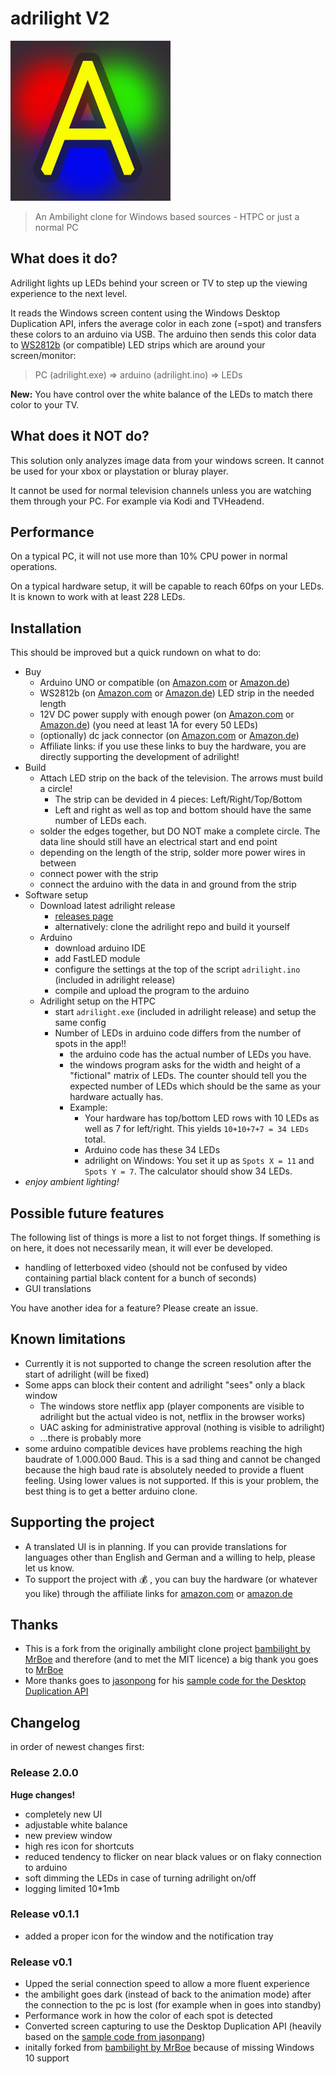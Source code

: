 # adrilight V2

![adrilight logo](assets/adrilight_icon.jpg)

> An Ambilight clone for Windows based sources - HTPC or just a normal PC

## What does it do?

Adrilight lights up LEDs behind your screen or TV to step up the viewing experience to the next level.

It reads the Windows screen content using the Windows Desktop Duplication API, infers the average color in each zone (=spot) and transfers these colors to an arduino via USB. The arduino then sends this color data to [WS2812b](https://amzn.to/2GUWwxg) (or compatible) LED strips which are around your screen/monitor:

> PC (adrilight.exe) => arduino (adrilight.ino) => LEDs

**New:** You have control over the white balance of the LEDs to match there color to your TV.

## What does it NOT do?

This solution only analyzes image data from your windows screen. It cannot be used for your xbox or playstation or bluray player.

It cannot be used for normal television channels unless you are watching them through your PC. For example via Kodi and TVHeadend.

## Performance

On a typical PC, it will not use more than 10% CPU power in normal operations.

On a typical hardware setup, it will be capable to reach 60fps on your LEDs. It is known to work with at least 228 LEDs.

## Installation

This should be improved but a quick rundown on what to do:

* Buy
  * Arduino UNO or compatible (on [Amazon.com](https://amzn.to/2JJddJI) or [Amazon.de](https://amzn.to/2H0VQT2))
  * WS2812b (on [Amazon.com](https://amzn.to/2vczgVN) or [Amazon.de](https://amzn.to/2GUWwxg)) LED strip in the needed length
  * 12V DC power supply with enough power (on [Amazon.com](https://amzn.to/2GVh7Bo) or [Amazon.de](https://amzn.to/2v88cal)) (you need at least 1A for every 50 LEDs)
  * (optionally) dc jack connector (on [Amazon.com](https://amzn.to/2ISFgVX) or [Amazon.de](https://amzn.to/2GXePlq))
  * Affiliate links: if you use these links to buy the hardware, you are directly supporting the development of adrilight!
* Build
  * Attach LED strip on the back of the television. The arrows must build a circle!
    * The strip can be devided in 4 pieces: Left/Right/Top/Bottom
    * Left and right as well as top and bottom should have the same number of LEDs each.
  * solder the edges together, but DO NOT make a complete circle. The data line should still have an electrical start and end point
  * depending on the length of the strip, solder more power wires in between
  * connect power with the strip
  * connect the arduino with the data in and ground from the strip
* Software setup
  * Download latest adrilight release
    * [releases page](https://github.com/fabsenet/adrilight/releases)
    * alternatively: clone the adrilight repo and build it yourself
  * Arduino
    * download arduino IDE
    * add FastLED module
    * configure the settings at the top of the script `adrilight.ino` (included in adrilight release)
    * compile and upload the program to the arduino
  * Adrilight setup on the HTPC
    * start `adrilight.exe` (included in adrilight release) and setup the same config
    * Number of LEDs in arduino code differs from the number of spots in the app!!
      * the arduino code has the actual number of LEDs you have.
      * the windows program asks for the width and height of a "fictional" matrix of LEDs. The counter should tell you the expected number of LEDs which should be the same as your hardware actually has.
      * Example:
        * Your hardware has top/bottom LED rows with 10 LEDs as well as 7 for left/right. This yields `10+10+7+7 = 34 LEDs` total.
        * Arduino code has these 34 LEDs
        * adrilight on Windows: You set it up as `Spots X = 11` and `Spots Y = 7`. The calculator should show 34 LEDs.
* *enjoy ambient lighting!*

## Possible future features

The following list of things is more a list to not forget things. If something is on here, it does not necessarily mean, it will ever be developed.

* handling of letterboxed video (should not be confused by video containing partial black content for a bunch of seconds)
* GUI translations

You have another idea for a feature? Please create an issue.

## Known limitations

* Currently it is not supported to change the screen resolution after the start of adrilight (will be fixed)
* Some apps can block their content and adrilight "sees" only a black window
  * The windows store netflix app (player components are visible to adrilight but the actual video is not, netflix in the browser works)
  * UAC asking for administrative approval (nothing is visible to adrilight)
  * ...there is probably more
* some arduino compatible devices have problems reaching the high baudrate of 1.000.000 Baud. This is a sad thing and cannot be changed because the high baud rate is absolutely needed to provide a fluent feeling. Using lower values is not supported. If this is your problem, the best thing is to get a better arduino clone.

## Supporting the project

* A translated UI is in planning. If you can provide translations for languages other than English and German and a willing to help, please let us know.
* To support the project with 💰 , you can buy the hardware (or whatever you like) through the affiliate links for [amazon.com](https://amzn.to/2HyZQLA) or [amazon.de](https://amzn.to/2qtOTDv)

## Thanks

* This is a fork from the originally ambilight clone project [bambilight by MrBoe](https://github.com/MrBoe/Bambilight) and therefore (and to met the MIT licence) a big thank you goes to [MrBoe](https://github.com/MrBoe)
* More thanks goes to [jasonpong](https://github.com/jasonpang) for his [sample code for the Desktop Duplication API](https://github.com/jasonpang/desktop-duplication-net)

## Changelog

in order of newest changes first:

### Release 2.0.0

**Huge changes!**

* completely new UI
* adjustable white balance
* new preview window
* high res icon for shortcuts
* reduced tendency to flicker on near black values or on flaky connection to arduino
* soft dimming the LEDs in case of turning adrilight on/off
* logging limited 10*1mb

### Release v0.1.1

* added a proper icon for the window and the notification tray

### Release v0.1

* Upped the serial connection speed to allow a more fluent experience
* the ambilight goes dark (instead of back to the animation mode) after the connection to the pc is lost (for example when in goes into standby)
* Performance work in how the color of each spot is detected
* Converted screen capturing to use the Desktop Duplication API (heavily based on the [sample code from jasonpang](https://github.com/jasonpang/desktop-duplication-net)) 
* initally forked from [bambilight by MrBoe](https://github.com/MrBoe/Bambilight) because of missing Windows 10 support
